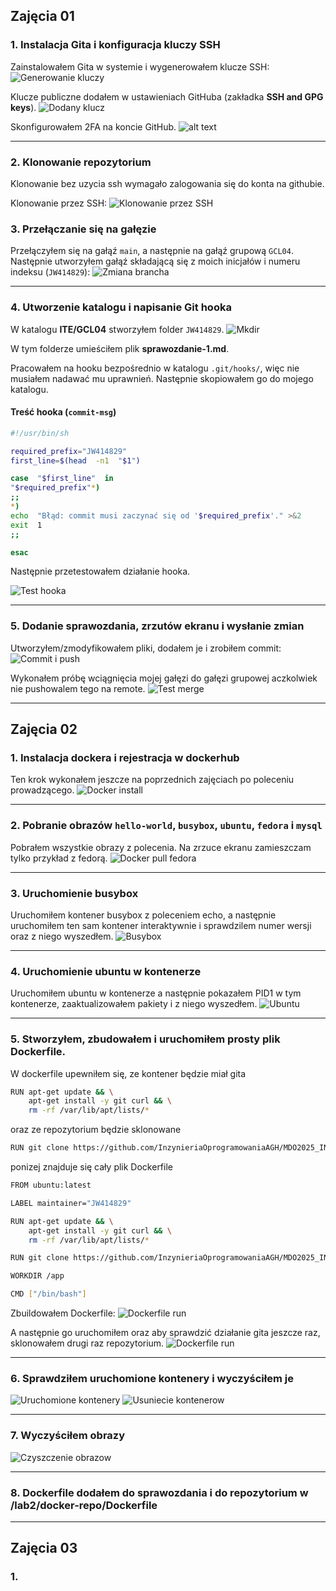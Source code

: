 ## Zajęcia 01

### 1. Instalacja Gita i konfiguracja kluczy SSH
Zainstalowałem Gita w systemie i wygenerowałem klucze SSH:
![Generowanie kluczy](./lab1/ssh-keygen.png)

Klucze publiczne dodałem w ustawieniach GitHuba (zakładka **SSH and GPG keys**).
![Dodany klucz](./lab1/github-key.png)

Skonfigurowałem 2FA na koncie GitHub.
![alt text](./lab2/github-2fa.png)

---

### 2. Klonowanie repozytorium
Klonowanie bez uzycia ssh wymagało zalogowania się do konta na githubie.

Klonowanie przez SSH:
![Klonowanie przez SSH](./lab1/repo-clone.png)

### 3. Przełączanie się na gałęzie
Przełączyłem się na gałąź `main`, a następnie na gałąź grupową `GCL04`. Następnie utworzyłem gałąź składającą się z moich inicjałów i numeru indeksu (`JW414829`):
  ![Zmiana brancha](./lab1/switch-branch.png)

---

### 4. Utworzenie katalogu i napisanie Git hooka
W katalogu **ITE/GCL04** stworzyłem folder `JW414829`.
![Mkdir](./lab1/mkdir.png)

W tym folderze umieściłem plik **sprawozdanie-1.md**.

Pracowałem na hooku bezpośrednio w katalogu `.git/hooks/`, więc nie musiałem nadawać mu uprawnień. Następnie skopiowałem go do mojego katalogu.

#### Treść hooka (`commit-msg`)

```bash
#!/usr/bin/sh

required_prefix="JW414829"
first_line=$(head  -n1  "$1")

case  "$first_line"  in
"$required_prefix"*)
;;
*)
echo  "Błąd: commit musi zaczynać się od '$required_prefix'." >&2
exit  1
;;

esac
```

Następnie przetestowałem działanie hooka.

![Test hooka](./lab1/hook-test.png)

---

### 5. Dodanie sprawozdania, zrzutów ekranu i wysłanie zmian
Utworzyłem/zmodyfikowałem pliki, dodałem je i zrobiłem commit:
![Commit i push](./lab1/commit-push.png)

Wykonałem próbę wciągnięcia mojej gałęzi do gałęzi grupowej aczkolwiek nie pushowalem tego na remote.
![Test merge](./lab1/merge.png)

---

## Zajęcia 02

### 1. Instalacja dockera i rejestracja w dockerhub
Ten krok wykonałem jeszcze na poprzednich zajęciach po poleceniu prowadzącego.
![Docker install](./lab2/docker-install.png)

---

### 2. Pobranie obrazów `hello-world`, `busybox`, `ubuntu`, `fedora` i `mysql`
Pobrałem wszystkie obrazy z polecenia. Na zrzuce ekranu zamieszczam tylko przykład z fedorą.
![Docker pull fedora](./lab2/pull-fedora.png)

---

### 3. Uruchomienie busybox
Uruchomiłem kontener busybox z poleceniem echo, a następnie uruchomiłem ten sam kontener interaktywnie i sprawdzilem numer wersji oraz z niego wyszedłem.
![Busybox](./lab2/busybox.png)

---

### 4. Uruchomienie ubuntu w kontenerze
Uruchomiłem ubuntu w kontenerze a następnie pokazałem PID1 w tym kontenerze, zaaktualizowałem pakiety i z niego wyszedłem.
![Ubuntu](./lab2/ubuntu.png)

---

### 5. Stworzyłem, zbudowałem i uruchomiłem prosty plik Dockerfile.
W dockerfile upewniłem się, ze kontener będzie miał gita
```bash
RUN apt-get update && \
    apt-get install -y git curl && \
    rm -rf /var/lib/apt/lists/*
```
oraz ze repozytorium będzie sklonowane

```bash
RUN git clone https://github.com/InzynieriaOprogramowaniaAGH/MDO2025_INO.git /app
```

ponizej znajduje się cały plik Dockerfile

```bash
FROM ubuntu:latest

LABEL maintainer="JW414829"

RUN apt-get update && \
    apt-get install -y git curl && \
    rm -rf /var/lib/apt/lists/*

RUN git clone https://github.com/InzynieriaOprogramowaniaAGH/MDO2025_INO.git /app

WORKDIR /app

CMD ["/bin/bash"]
```

Zbuildowałem Dockerfile:
![Dockerfile run](./lab2/dockerfile-build.png)

A następnie go uruchomiłem oraz aby sprawdzić działanie gita jeszcze raz, sklonowałem drugi raz repozytorium.
![Dockerfile run](./lab2/dockerfile-run.png)



---

### 6. Sprawdziłem uruchomione kontenery i wyczyściłem je
![Uruchomione kontenery](./lab2/uruchomione-kontenery.png)
![Usuniecie kontenerow](./lab2/usuniecie-kontenerow.png)

---

### 7. Wyczyściłem obrazy
![Czyszczenie obrazow](./lab2/usuniecie-obrazow.png)

---

### 8. Dockerfile dodałem do sprawozdania i do repozytorium w /lab2/docker-repo/Dockerfile

---
## Zajęcia 03

### 1.